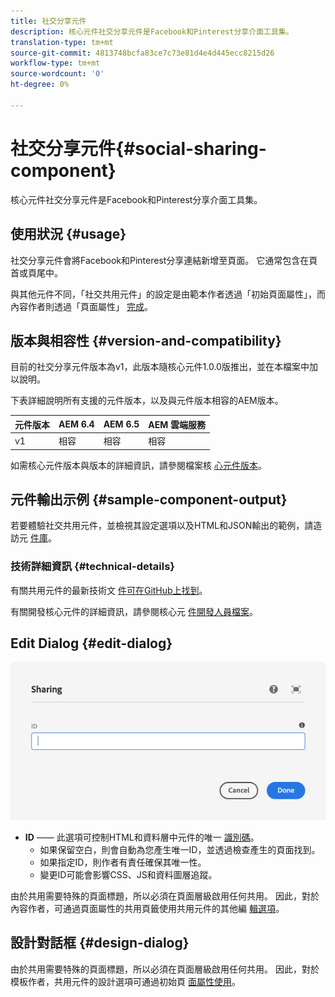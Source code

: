 ```yaml
---
title: 社交分享元件
description: 核心元件社交分享元件是Facebook和Pinterest分享介面工具集。
translation-type: tm+mt
source-git-commit: 4813748bcfa83ce7c73e81d4e4d445ecc8215d26
workflow-type: tm+mt
source-wordcount: '0'
ht-degree: 0%

---
```



# 社交分享元件{#social-sharing-component}

核心元件社交分享元件是Facebook和Pinterest分享介面工具集。

## 使用狀況 {#usage}

社交分享元件會將Facebook和Pinterest分享連結新增至頁面。 它通常包含在頁首或頁尾中。

與其他元件不同，「社交共用元件」的設定是由範本作者透過「初始頁面屬性」，而內容作者則透過「頁面屬性」 [完成](https://docs.adobe.com/content/help/en/experience-manager-cloud-service/sites/authoring/features/templates.html)[](https://docs.adobe.com/content/help/en/experience-manager-cloud-service/sites/authoring/fundamentals/page-properties.html)。

## 版本與相容性 {#version-and-compatibility}

目前的社交分享元件版本為v1，此版本隨核心元件1.0.0版推出，並在本檔案中加以說明。

下表詳細說明所有支援的元件版本，以及與元件版本相容的AEM版本。

| 元件版本 | AEM 6.4 | AEM 6.5 | AEM 雲端服務 |
|--- |--- |--- |---|
| v1 | 相容 | 相容 | 相容 |

如需核心元件版本與版本的詳細資訊，請參閱檔案核 [心元件版本](/help/versions.md)。

## 元件輸出示例 {#sample-component-output}

若要體驗社交共用元件，並檢視其設定選項以及HTML和JSON輸出的範例，請造訪元 [件庫](https://adobe.com/go/aem_cmp_library_sharing)。

### 技術詳細資訊 {#technical-details}

有關共用元件的最新技術文 [件可在GitHub上找到](https://adobe.com/go/aem_cmp_tech_sharing_v1)。

有關開發核心元件的詳細資訊，請參閱核心元 [件開發人員檔案](/help/developing/overview.md)。

## Edit Dialog {#edit-dialog}

![共用元件的編輯對話框](/help/assets/sharing-edit.png)

* **ID** —— 此選項可控制HTML和資料層中元件的唯一 [識別碼](/help/developing/data-layer/overview.md)。
   * 如果保留空白，則會自動為您產生唯一ID，並透過檢查產生的頁面找到。
   * 如果指定ID，則作者有責任確保其唯一性。
   * 變更ID可能會影響CSS、JS和資料圖層追蹤。

由於共用需要特殊的頁面標題，所以必須在頁面層級啟用任何共用。 因此，對於內容作者，可通過頁面屬性的共用頁籤使用共用元件的其他編 [輯選項](https://docs.adobe.com/content/help/en/experience-manager-cloud-service/sites/authoring/fundamentals/page-properties.html)。

## 設計對話框 {#design-dialog}

由於共用需要特殊的頁面標題，所以必須在頁面層級啟用任何共用。 因此，對於模板作者，共用元件的設計選項可通過初始頁 [面屬性使用](https://docs.adobe.com/content/help/en/experience-manager-cloud-service/sites/authoring/features/templates.html)。

